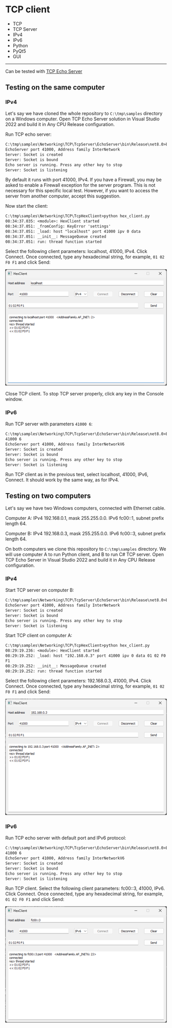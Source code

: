 # TCP client

- TCP
- TCP Server
- IPv4
- IPv6
- Python
- PyQt5
- GUI

---

Can be tested with [TCP Echo Server](../TcpServer/)

## Testing on the same computer

### IPv4

Let's say we have cloned the whole repository to `C:\tmp\samples` directory on a Windows computer. Open TCP Echo Server solution in Visual Studio 2022 and build it in Any CPU Release configuration.

Run TCP echo server:

```
C:\tmp\samples\Networking\TCP\TcpServer\EchoServer\bin\Release\net8.0>EchoServer
EchoServer port 41000, Address family InterNetwork
Server: Socket is created
Server: Socket is bound
Echo server is running. Press any other key to stop
Server: Socket is listening
```

By default it runs with port 41000, IPv4. If you have a Firewall, you may be asked to enable a Firewall exception for the server program. This is not necessary for this specific local test. However, if you want to access the server from another computer, accept this suggestion.

Now start the client:

```
C:\tmp\samples\Networking\TCP\TcpHexClient>python hex_client.py
08:34:37.035: <module>: HexClient started
08:34:37.051: _fromConfig: KeyError 'settings'
08:34:37.051: _load: host "localhost" port 41000 ipv 0 data
08:34:37.051: __init__: MessageQueue created
08:34:37.051: run: thread function started
```
Select the following client parameters: localhost, 41000, IPv4. Click Connect. Once connected, type any hexadecimal string, for example, `01 02 F0 F1` and click Send:

![TCP client](../../../images/tcp_cl_local_4.png)

Close TCP client. To stop TCP server properly, click any key in the Console window.

### IPv6

Run TCP server with parameters `41000 6`:
```
C:\tmp\samples\Networking\TCP\TcpServer\EchoServer\bin\Release\net8.0>EchoServer 41000 6
EchoServer port 41000, Address family InterNetworkV6
Server: Socket is created
Server: Socket is bound
Echo server is running. Press any other key to stop
Server: Socket is listening
```

Run TCP client as in the previous test, select localhost, 41000, IPv6, Connect. It should work by the same way, as for IPv4.


## Testing on two computers

Let's say we have two Windows computers, connected with Ethernet cable.

Computer A: IPv4 192.168.0.1, mask 255.255.0.0. IPv6 fc00::1, subnet prefix length 64.

Computer B: IPv4 192.168.0.3, mask 255.255.0.0. IPv6 fc00::3, subnet prefix length 64.

On both computers we clone this repository to `C:\tmp\samples` directory. We will use computer A to run Python client, and B to run C# TCP server. Open TCP Echo Server in Visual Studio 2022 and build it in Any CPU Release configuration.

### IPv4

Start TCP server on computer B:

```
C:\tmp\samples\Networking\TCP\TcpServer\EchoServer\bin\Release\net8.0>EchoServer.exe
EchoServer port 41000, Address family InterNetwork
Server: Socket is created
Server: Socket is bound
Echo server is running. Press any other key to stop
Server: Socket is listening
```

Start TCP client on computer A:

```
C:\tmp\samples\Networking\TCP\TcpHexClient>python hex_client.py
08:29:19.236: <module>: HexClient started
08:29:19.252: _load: host "192.168.0.3" port 41000 ipv 0 data 01 02 F0 F1
08:29:19.252: __init__: MessageQueue created
08:29:19.252: run: thread function started
```
Select the following client parameters: 192.168.0.3, 41000, IPv4. Click Connect. Once connected, type any hexadecimal string, for example, `01 02 F0 F1` and click Send:

![TCP client](../../../images/tcp_cl_4.png)

### IPv6

Run TCP echo server with default port and IPv6 protocol:

```
C:\tmp\samples\Networking\TCP\TcpServer\EchoServer\bin\Release\net8.0>EchoServer.exe 41000 6
EchoServer port 41000, Address family InterNetworkV6
Server: Socket is created
Server: Socket is bound
Echo server is running. Press any other key to stop
Server: Socket is listening
```

Run TCP client. Select the following client parameters: fc00::3, 41000, IPv6. Click Connect. Once connected, type any hexadecimal string, for example, `01 02 F0 F1` and click Send:

![TCP client](../../../images/tcp_cl_6.png)












